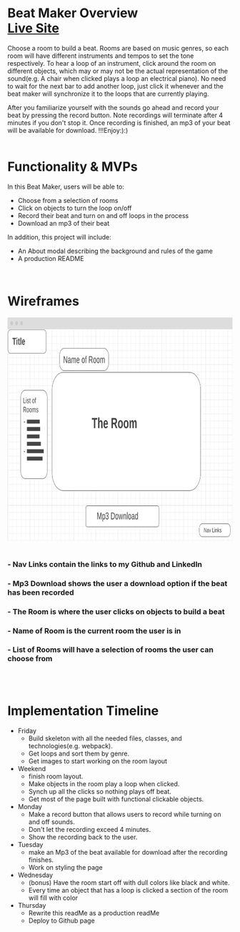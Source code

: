 <h1>Beat Maker Overview
<br>
  <a href="https://rasally.github.io/JavaScript-Project/">Live Site</a>
</h1>
 <p>Choose a room to build a beat. Rooms are based on music genres, so each room will have different instruments and tempos to set the tone respectively. To hear a loop of an instrument, click around the room on different objects, which may or may not be the actual representation of the sound(e.g. A chair when clicked plays a loop an electrical piano). No need to wait for the next bar to add another loop, just click it whenever and the beat maker will synchronize it to the loops that are currently playing.</p> 
 After you familiarize yourself with the sounds go ahead and record your beat by pressing the record button. Note recordings will terminate after 4 minutes if you don't stop it. Once recording is finished, an mp3 of your beat will be available for download. !!!Enjoy:):)
 <br>
 <br>
<h1>Functionality & MVPs</h1>

In this Beat Maker, users will be able to: 
- Choose from a selection of rooms 
- Click on objects to turn the loop on/off
- Record their beat and turn on and off loops in the process 
- Download an mp3 of their beat

In addition, this project will include:
 - An About modal describing the background and rules of the game
 - A production README

<br>

<h1>Wireframes</h1>

<!-- <img src="./Screen Shot 2022-02-24 at 7.51.47 PM.png" alt="WireFrame" width="1000" height="800"> -->
<img src="./Screen Shot 2022-02-24 at 11.09.03 PM.png" alt="WireFrame" style="left:right;width:700px;height:500px;">
<br>
<br>
<h3>- Nav Links contain the links to my Github and LinkedIn</h3>
<h3>- Mp3 Download shows the user a download option if the beat has been recorded</h3>
<h3>- The Room is where the user clicks on objects to build a beat<h3>
<h3>- Name of Room is the current room the user is in</h3>
<h3>- List of Rooms will have a selection of rooms the user can choose from</h3>
<br>
<br>
<h1>Implementation Timeline</h1>

- Friday
  - Build skeleton with all the needed files, classes, and technologies(e.g. webpack). 
  - Get loops and sort them by genre.
  - Get images to start working on the room layout
- Weekend
  - finish room layout. 
  - Make objects in the room play a loop when clicked. 
  - Synch up all the clicks so nothing plays off beat. 
  - Get most of the page built with functional clickable objects.  
- Monday
  - Make a record button that allows users to record while turning on and off sounds. 
  - Don't let the recording exceed 4 minutes. 
  - Show the recording back to the user. 
- Tuesday
  - make an Mp3 of the beat available for download after the recording finishes. 
  - Work on styling the page
- Wednesday
  - (bonus) Have the room start off with dull colors like black and white. 
  - Every time an object that has a loop is clicked a section of the room will fill with color
- Thursday
  - Rewrite this readMe as a production readMe
  - Deploy to Github page